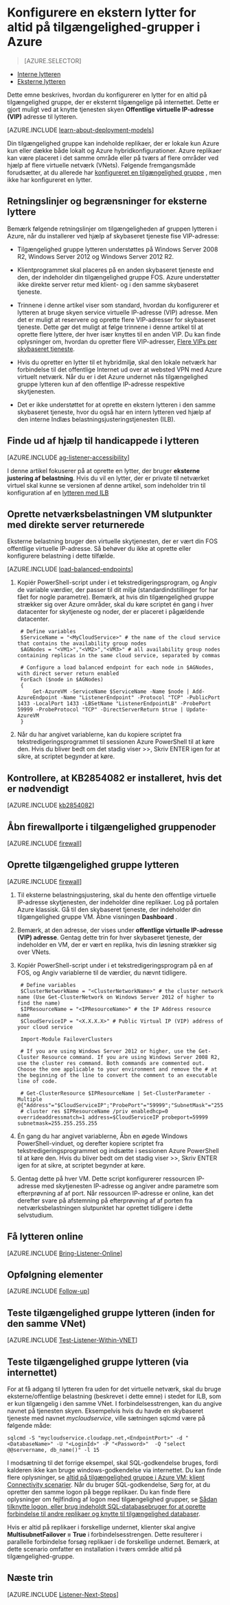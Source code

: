 <properties
    pageTitle="Konfigurere en ekstern lytteren til altid på tilgængelighed-grupper | Microsoft Azure"
    description="Dette selvstudium vejleder dig gennem trinnene for at oprette en altid på tilgængelighed gruppe lytteren i Azure, der er eksternt tilgængelige ved hjælp af den offentlige tilknyttede skytjeneste virtuelle IP-adresse."
    services="virtual-machines-windows"
    documentationCenter="na"
    authors="MikeRayMSFT"
    manager="jhubbard"
    editor=""
    tags="azure-service-management" />
<tags
    ms.service="virtual-machines-windows"
    ms.devlang="na"
    ms.topic="article"
    ms.tgt_pltfrm="vm-windows-sql-server"
    ms.workload="infrastructure-services"
    ms.date="07/12/2016"
    ms.author="MikeRayMSFT" />

# <a name="configure-an-external-listener-for-always-on-availability-groups-in-azure"></a>Konfigurere en ekstern lytter for altid på tilgængelighed-grupper i Azure

> [AZURE.SELECTOR]
- [Interne lytteren](virtual-machines-windows-classic-ps-sql-int-listener.md)
- [Eksterne lytteren](virtual-machines-windows-classic-ps-sql-ext-listener.md)

Dette emne beskrives, hvordan du konfigurerer en lytter for en altid på tilgængelighed gruppe, der er eksternt tilgængelige på internettet. Dette er gjort muligt ved at knytte tjenesten skyen **Offentlige virtuelle IP-adresse (VIP)** adresse til lytteren.

[AZURE.INCLUDE [learn-about-deployment-models](../../includes/learn-about-deployment-models-classic-include.md)]


Din tilgængelighed gruppe kan indeholde replikaer, der er lokale kun Azure kun eller dække både lokalt og Azure hybridkonfigurationer. Azure replikaer kan være placeret i det samme område eller på tværs af flere områder ved hjælp af flere virtuelle netværk (VNets). Følgende fremgangsmåde forudsætter, at du allerede har [konfigureret en tilgængelighed gruppe](virtual-machines-windows-classic-portal-sql-alwayson-availability-groups.md) , men ikke har konfigureret en lytter.

## <a name="guidelines-and-limitations-for-external-listeners"></a>Retningslinjer og begrænsninger for eksterne lyttere

Bemærk følgende retningslinjer om tilgængeligheden af gruppen lytteren i Azure, når du installerer ved hjælp af skybaseret tjeneste fise VIP-adresse:

- Tilgængelighed gruppe lytteren understøttes på Windows Server 2008 R2, Windows Server 2012 og Windows Server 2012 R2.

- Klientprogrammet skal placeres på en anden skybaseret tjeneste end den, der indeholder din tilgængelighed gruppe FOS. Azure understøtter ikke direkte server retur med klient- og i den samme skybaseret tjeneste.

- Trinnene i denne artikel viser som standard, hvordan du konfigurerer et lytteren at bruge skyen service virtuelle IP-adresse (VIP) adresse. Men det er muligt at reservere og oprette flere VIP-adresser for skybaseret tjeneste. Dette gør det muligt at følge trinnene i denne artikel til at oprette flere lyttere, der hver især knyttes til en anden VIP. Du kan finde oplysninger om, hvordan du opretter flere VIP-adresser, [Flere VIPs per skybaseret tjeneste](../load-balancer/load-balancer-multivip.md).

- Hvis du opretter en lytter til et hybridmiljø, skal den lokale netværk har forbindelse til det offentlige Internet ud over at websted VPN med Azure virtuelt netværk. Når du er i det Azure undernet nås tilgængelighed gruppe lytteren kun af den offentlige IP-adresse respektive skytjenesten.

- Det er ikke understøttet for at oprette en ekstern lytteren i den samme skybaseret tjeneste, hvor du også har en intern lytteren ved hjælp af den interne Indlæs belastningsjusteringstjenesten (ILB).

## <a name="determine-the-accessibility-of-the-listener"></a>Finde ud af hjælp til handicappede i lytteren

[AZURE.INCLUDE [ag-listener-accessibility](../../includes/virtual-machines-ag-listener-determine-accessibility.md)]

I denne artikel fokuserer på at oprette en lytter, der bruger **eksterne justering af belastning**. Hvis du vil en lytter, der er private til netværket virtuel skal kunne se versionen af denne artikel, som indeholder trin til konfiguration af en [lytteren med ILB](virtual-machines-windows-classic-ps-sql-int-listener.md)

## <a name="create-load-balanced-vm-endpoints-with-direct-server-return"></a>Oprette netværksbelastningen VM slutpunkter med direkte server returnerede

Eksterne belastning bruger den virtuelle skytjenesten, der er vært din FOS offentlige virtuelle IP-adresse. Så behøver du ikke at oprette eller konfigurere belastning i dette tilfælde.

[AZURE.INCLUDE [load-balanced-endpoints](../../includes/virtual-machines-ag-listener-load-balanced-endpoints.md)]

1. Kopiér PowerShell-script under i et tekstredigeringsprogram, og Angiv de variable værdier, der passer til dit miljø (standardindstillinger for har fået for nogle parametre). Bemærk, at hvis din tilgængelighed gruppe strækker sig over Azure områder, skal du køre scriptet én gang i hver datacenter for skytjeneste og noder, der er placeret i pågældende datacenter.

        # Define variables
        $ServiceName = "<MyCloudService>" # the name of the cloud service that contains the availability group nodes
        $AGNodes = "<VM1>","<VM2>","<VM3>" # all availability group nodes containing replicas in the same cloud service, separated by commas

        # Configure a load balanced endpoint for each node in $AGNodes, with direct server return enabled
        ForEach ($node in $AGNodes)
        {
            Get-AzureVM -ServiceName $ServiceName -Name $node | Add-AzureEndpoint -Name "ListenerEndpoint" -Protocol "TCP" -PublicPort 1433 -LocalPort 1433 -LBSetName "ListenerEndpointLB" -ProbePort 59999 -ProbeProtocol "TCP" -DirectServerReturn $true | Update-AzureVM
        }

1. Når du har angivet variablerne, kan du kopiere scriptet fra tekstredigeringsprogrammet til sessionen Azure PowerShell til at køre den. Hvis du bliver bedt om det stadig viser >>, Skriv ENTER igen for at sikre, at scriptet begynder at køre.

## <a name="verify-that-kb2854082-is-installed-if-necessary"></a>Kontrollere, at KB2854082 er installeret, hvis det er nødvendigt

[AZURE.INCLUDE [kb2854082](../../includes/virtual-machines-ag-listener-kb2854082.md)]

## <a name="open-the-firewall-ports-in-availability-group-nodes"></a>Åbn firewallporte i tilgængelighed gruppenoder

[AZURE.INCLUDE [firewall](../../includes/virtual-machines-ag-listener-open-firewall.md)]

## <a name="create-the-availability-group-listener"></a>Oprette tilgængelighed gruppe lytteren

[AZURE.INCLUDE [firewall](../../includes/virtual-machines-ag-listener-create-listener.md)]

1. Til eksterne belastningsjustering, skal du hente den offentlige virtuelle IP-adresse skytjenesten, der indeholder dine replikaer. Log på portalen Azure klassisk. Gå til den skybaseret tjeneste, der indeholder din tilgængelighed gruppe VM. Åbne visningen **Dashboard** .

3. Bemærk, at den adresse, der vises under **offentlige virtuelle IP-adresse (VIP) adresse**. Gentag dette trin for hver skybaseret tjeneste, der indeholder en VM, der er vært en replika, hvis din løsning strækker sig over VNets.

4. Kopiér PowerShell-script under i et tekstredigeringsprogram på en af FOS, og Angiv variablerne til de værdier, du nævnt tidligere.

        # Define variables
        $ClusterNetworkName = "<ClusterNetworkName>" # the cluster network name (Use Get-ClusterNetwork on Windows Server 2012 of higher to find the name)
        $IPResourceName = "<IPResourceName>" # the IP Address resource name
        $CloudServiceIP = "<X.X.X.X>" # Public Virtual IP (VIP) address of your cloud service

        Import-Module FailoverClusters

        # If you are using Windows Server 2012 or higher, use the Get-Cluster Resource command. If you are using Windows Server 2008 R2, use the cluster res command. Both commands are commented out. Choose the one applicable to your environment and remove the # at the beginning of the line to convert the comment to an executable line of code.

        # Get-ClusterResource $IPResourceName | Set-ClusterParameter -Multiple @{"Address"="$CloudServiceIP";"ProbePort"="59999";"SubnetMask"="255.255.255.255";"Network"="$ClusterNetworkName";"OverrideAddressMatch"=1;"EnableDhcp"=0}
        # cluster res $IPResourceName /priv enabledhcp=0 overrideaddressmatch=1 address=$CloudServiceIP probeport=59999  subnetmask=255.255.255.255


1. Én gang du har angivet variablerne, Åbn en øgede Windows PowerShell-vinduet, og derefter kopiere scriptet fra tekstredigeringsprogrammet og indsætte i sessionen Azure PowerShell til at køre den. Hvis du bliver bedt om det stadig viser >>, Skriv ENTER igen for at sikre, at scriptet begynder at køre.

1. Gentag dette på hver VM. Dette script konfigurerer ressourcen IP-adresse med skytjenesten IP-adresse og angiver andre parametre som efterprøvning af af port. Når ressourcen IP-adresse er online, kan det derefter svare på afstemning på efterprøvning af af porten fra netværksbelastningen slutpunktet har oprettet tidligere i dette selvstudium.

## <a name="bring-the-listener-online"></a>Få lytteren online

[AZURE.INCLUDE [Bring-Listener-Online](../../includes/virtual-machines-ag-listener-bring-online.md)]

## <a name="follow-up-items"></a>Opfølgning elementer

[AZURE.INCLUDE [Follow-up](../../includes/virtual-machines-ag-listener-follow-up.md)]

## <a name="test-the-availability-group-listener-within-the-same-vnet"></a>Teste tilgængelighed gruppe lytteren (inden for den samme VNet)

[AZURE.INCLUDE [Test-Listener-Within-VNET](../../includes/virtual-machines-ag-listener-test.md)]

## <a name="test-the-availability-group-listener-over-the-internet"></a>Teste tilgængelighed gruppe lytteren (via internettet)

For at få adgang til lytteren fra uden for det virtuelle netværk, skal du bruge eksterne/offentlige belastning (beskrevet i dette emne) i stedet for ILB, som er kun tilgængelig i den samme VNet. I forbindelsesstrengen, kan du angive navnet på tjenesten skyen. Eksempelvis hvis du havde en skybaseret tjeneste med navnet *mycloudservice*, ville sætningen sqlcmd være på følgende måde:

    sqlcmd -S "mycloudservice.cloudapp.net,<EndpointPort>" -d "<DatabaseName>" -U "<LoginId>" -P "<Password>"  -Q "select @@servername, db_name()" -l 15

I modsætning til det forrige eksempel, skal SQL-godkendelse bruges, fordi kalderen ikke kan bruge windows-godkendelse via internettet. Du kan finde flere oplysninger, se [altid på tilgængelighed gruppe i Azure VM: klient Connectivity scenarier](http://blogs.msdn.com/b/sqlcat/archive/2014/02/03/alwayson-availability-group-in-windows-azure-vm-client-connectivity-scenarios.aspx). Når du bruger SQL-godkendelse, Sørg for, at du opretter den samme logon på begge replikaer. Du kan finde flere oplysninger om fejlfinding af logon med tilgængelighed grupper, se [Sådan tilknytte logon, eller brug indeholdt SQL-databasebruger for at oprette forbindelse til andre replikaer og knytte til tilgængelighed databaser](http://blogs.msdn.com/b/alwaysonpro/archive/2014/02/19/how-to-map-logins-or-use-contained-sql-database-user-to-connect-to-other-replicas-and-map-to-availability-databases.aspx).

Hvis er altid på replikaer i forskellige undernet, klienter skal angive **MultisubnetFailover = True** i forbindelsesstrengen. Dette resulterer i parallelle forbindelse forsøg replikaer i de forskellige undernet. Bemærk, at dette scenario omfatter en installation i tværs område altid på tilgængelighed-gruppe.

## <a name="next-steps"></a>Næste trin

[AZURE.INCLUDE [Listener-Next-Steps](../../includes/virtual-machines-ag-listener-next-steps.md)]
